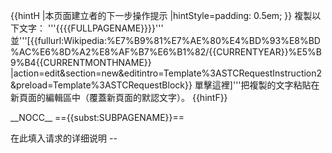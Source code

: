 <noinclude>{{hintH
|本页面建立者的下一步操作提示
|hintStyle=padding: 0.5em;
}}
複製以下文字：
 '''{&#123;{{FULLPAGENAME}}&#125;}'''
並'''[{{fullurl:Wikipedia:%E7%B9%81%E7%AE%80%E4%BD%93%E8%BD%AC%E6%8D%A2%E8%AF%B7%E6%B1%82/{{CURRENTYEAR}}%E5%B9%B4{{CURRENTMONTHNAME}}
|action=edit&section=new&editintro=Template%3ASTCRequestInstruction2&preload=Template%3ASTCRequestBlock}} 單擊這裡]'''把複製的文字粘貼在新頁面的編輯區中（覆蓋新頁面的默認文字）。
{{hintF}}

</noinclude>
__NOCC__
=={{<includeonly>subst:</includeonly>SUBPAGENAME}}==

在此填入请求的详细说明 --~~<includeonly>~~</includeonly>